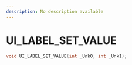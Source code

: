 ```yaml
---
description: No description available 
---
```


# UI_LABEL_SET_VALUE

```cpp
void UI_LABEL_SET_VALUE(int _Unk0, int _Unk1);
```
